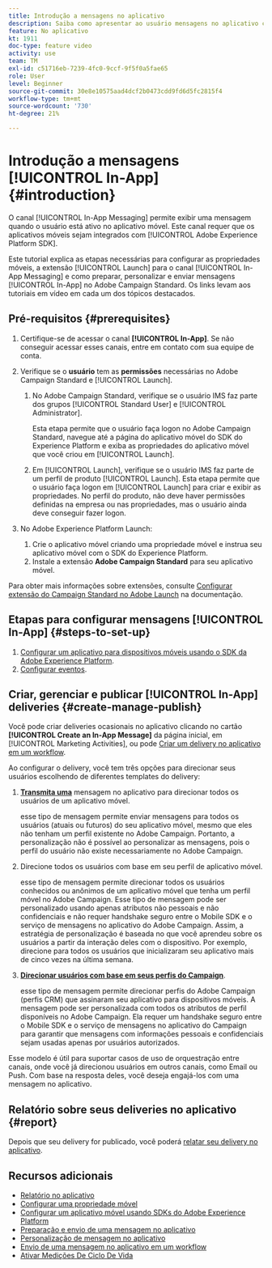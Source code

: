 ```yaml
---
title: Introdução a mensagens no aplicativo
description: Saiba como apresentar ao usuário mensagens no aplicativo contextualmente relevantes, em resposta ao comportamento em tempo real de um cliente no aplicativo móvel.
feature: No aplicativo
kt: 1911
doc-type: feature video
activity: use
team: TM
exl-id: c51716eb-7239-4fc0-9ccf-9f5f0a5fae65
role: User
level: Beginner
source-git-commit: 30e8e10575aad4dcf2b0473cdd9fd6d5fc2815f4
workflow-type: tm+mt
source-wordcount: '730'
ht-degree: 21%

---
```


# Introdução a mensagens [!UICONTROL In-App] {#introduction}

O canal [!UICONTROL In-App Messaging] permite exibir uma mensagem quando o usuário está ativo no aplicativo móvel. Este canal requer que os aplicativos móveis sejam integrados com [!UICONTROL Adobe Experience Platform SDK].

Este tutorial explica as etapas necessárias para configurar as propriedades móveis, a extensão [!UICONTROL Launch] para o canal [!UICONTROL In-App Messaging] e como preparar, personalizar e enviar mensagens [!UICONTROL In-App] no Adobe Campaign Standard. Os links levam aos tutoriais em vídeo em cada um dos tópicos destacados.

## Pré-requisitos {#prerequisites}

1. Certifique-se de acessar o canal **[!UICONTROL In-App]**. Se não conseguir acessar esses canais, entre em contato com sua equipe de conta.
1. Verifique se o **usuário** tem as **permissões** necessárias no Adobe Campaign Standard e [!UICONTROL Launch].

   1. No Adobe Campaign Standard, verifique se o usuário IMS faz parte dos grupos [!UICONTROL Standard User] e [!UICONTROL Administrator].

      Esta etapa permite que o usuário faça logon no Adobe Campaign Standard, navegue até a página do aplicativo móvel do SDK do Experience Platform e exiba as propriedades do aplicativo móvel que você criou em [!UICONTROL Launch].

   1. Em [!UICONTROL Launch], verifique se o usuário IMS faz parte de um perfil de produto [!UICONTROL Launch]. Esta etapa permite que o usuário faça logon em [!UICONTROL Launch] para criar e exibir as propriedades. No perfil do produto, não deve haver permissões definidas na empresa ou nas propriedades, mas o usuário ainda deve conseguir fazer logon.

1. No Adobe Experience Platform Launch:

   1. Crie o aplicativo móvel criando uma propriedade móvel e instrua seu aplicativo móvel com o SDK do Experience Platform.
   1. Instale a extensão **Adobe Campaign Standard** para seu aplicativo móvel.

Para obter mais informações sobre extensões, consulte [Configurar extensão do Campaign Standard no Adobe Launch](https://aep-sdks.gitbook.io/docs/using-mobile-extensions/adobe-campaign-standard) na documentação.

## Etapas para configurar mensagens [!UICONTROL In-App] {#steps-to-set-up}

1. [Configurar um aplicativo para dispositivos móveis usando o SDK da Adobe Experience Platform](/help/communication-channels/mobile/configure-mobile-apps-using-aep-sdk.md).
1. [Configurar eventos](/help/communication-channels/mobile/in-app/configure-events.md).

## Criar, gerenciar e publicar [!UICONTROL In-App] deliveries {#create-manage-publish}

Você pode criar deliveries ocasionais no aplicativo clicando no cartão **[!UICONTROL Create an In-App Message]** da página inicial, em [!UICONTROL Marketing Activities], ou pode [Criar um delivery no aplicativo em um workflow](/help/communication-channels/mobile/in-app/in-app-activity.md).

Ao configurar o delivery, você tem três opções para direcionar seus usuários escolhendo de diferentes templates do delivery:

1. [**Transmita uma**](/help/communication-channels/mobile/in-app/broadcast-in-app-message.md) mensagem no aplicativo para direcionar todos os usuários de um aplicativo móvel.

   esse tipo de mensagem permite enviar mensagens para todos os usuários (atuais ou futuros) do seu aplicativo móvel, mesmo que eles não tenham um perfil existente no Adobe Campaign. Portanto, a personalização não é possível ao personalizar as mensagens, pois o perfil do usuário não existe necessariamente no Adobe Campaign.

1. Direcione todos os usuários com base em seu perfil de aplicativo móvel.

   esse tipo de mensagem permite direcionar todos os usuários conhecidos ou anônimos de um aplicativo móvel que tenha um perfil móvel no Adobe Campaign. Esse tipo de mensagem pode ser personalizado usando apenas atributos não pessoais e não confidenciais e não requer handshake seguro entre o Mobile SDK e o serviço de mensagens no aplicativo do Adobe Campaign. Assim, a estratégia de personalização é baseada no que você aprendeu sobre os usuários a partir da interação deles com o dispositivo. Por exemplo, direcione para todos os usuários que inicializaram seu aplicativo mais de cinco vezes na última semana.

1. [**Direcionar usuários com base em seus perfis do Campaign**](/help/communication-channels/mobile/in-app/target-users-based-on-campaign-profile.md).

   esse tipo de mensagem permite direcionar perfis do Adobe Campaign (perfis CRM) que assinaram seu aplicativo para dispositivos móveis. A mensagem pode ser personalizada com todos os atributos de perfil disponíveis no Adobe Campaign. Ela requer um handshake seguro entre o Mobile SDK e o serviço de mensagens no aplicativo do Campaign para garantir que mensagens com informações pessoais e confidenciais sejam usadas apenas por usuários autorizados.

Esse modelo é útil para suportar casos de uso de orquestração entre canais, onde você já direcionou usuários em outros canais, como Email ou Push. Com base na resposta deles, você deseja engajá-los com uma mensagem no aplicativo.

## Relatório sobre seus deliveries no aplicativo {#report}

Depois que seu delivery for publicado, você poderá [relatar seu delivery no aplicativo](/help/communication-channels/mobile/in-app/in-app-reporting.md).

## Recursos adicionais

* [Relatório no aplicativo](https://experienceleague.adobe.com/docs/campaign-standard/using/reporting/list-of-reports/in-app-report.html?lang=en)
* [Configurar uma propriedade móvel](https://aep-sdks.gitbook.io/docs/getting-started/create-a-mobile-property)
* [Configurar um aplicativo móvel usando SDKs do Adobe Experience Platform](https://experienceleague.adobe.com/docs/campaign-standard/using/administrating/configuring-channels/configuring-a-mobile-application.html?lang=en)
* [Preparação e envio de uma mensagem no aplicativo](https://experienceleague.adobe.com/docs/campaign-standard/using/communication-channels/in-app-messaging/preparing-and-sending-an-in-app-message.html?lang=en)
* [Personalização de mensagem no aplicativo](https://experienceleague.adobe.com/docs/campaign-standard/using/communication-channels/in-app-messaging/customizing-an-in-app-message.html?lang=en)
* [Envio de uma mensagem no aplicativo em um workflow](https://experienceleague.adobe.com/docs/campaign-standard/using/managing-processes-and-data/channel-activities/in-app-delivery.html?lang=en)
* [Ativar Medições De Ciclo De Vida](https://aep-sdks.gitbook.io/docs/getting-started/initialize-the-sdk#enable-lifecycle-metrics)
